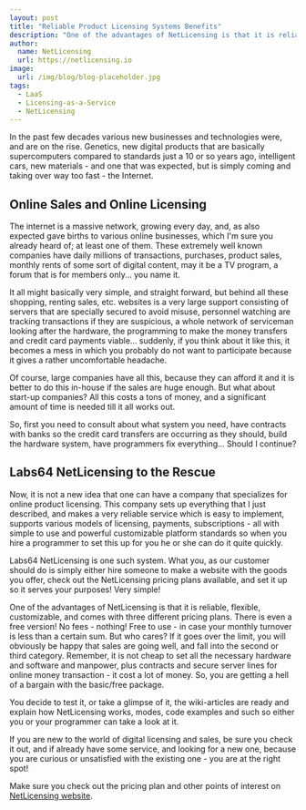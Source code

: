 ```yaml
---
layout: post
title: "Reliable Product Licensing Systems Benefits"
description: "One of the advantages of NetLicensing is that it is reliable, flexible, customizable, and comes with three different pricing plans"
author:
  name: NetLicensing
  url: https://netlicensing.io
image:
  url: /img/blog/blog-placeholder.jpg
tags:
  - LaaS
  - Licensing-as-a-Service
  - NetLicensing
---
```


In the past few decades various new businesses and technologies were, and are on the rise. Genetics, new digital products that are basically supercomputers compared to standards just a 10 or so years ago, intelligent cars, new materials - and one that was expected, but is simply coming and taking over way too fast - the Internet.

## Online Sales and Online Licensing

The internet is a massive network, growing every day, and, as also expected gave births to various online businesses, which I'm sure you already heard of; at least one of them. These extremely well known companies have daily millions of transactions, purchases, product sales, monthly rents of some sort of digital content, may it be a TV program, a forum that is for members only... you name it.

It all might basically very simple, and straight forward, but behind all these shopping, renting sales, etc. websites is a very large support consisting of servers that are specially secured to avoid misuse, personnel watching are tracking transactions if they are suspicious, a whole network of serviceman looking after the hardware, the programming to make the money transfers and credit card payments viable... suddenly, if you think about it like this, it becomes a mess in which you probably do not want to participate because it gives a rather uncomfortable headache.

Of course, large companies have all this, because they can afford it and it is better to do this in-house if the sales are huge enough. But what about start-up companies? All this costs a tons of money, and a significant amount of time is needed till it all works out.

So, first you need to consult about what system you need, have contracts with banks so the credit card transfers are occurring as they should, build the hardware system, have programmers fix everything... Should I continue?

## Labs64 NetLicensing to the Rescue

Now, it is not a new idea that one can have a company that specializes for online product licensing. This company sets up everything that I just described, and makes a very reliable service which is easy to implement, supports various models of licensing, payments, subscriptions - all with simple to use and powerful customizable platform standards so when you hire a programmer to set this up for you he or she can do it quite quickly.

Labs64 NetLicensing is one such system. What you, as our customer should do is simply either hire someone to make a website with the goods you offer, check out the NetLicensing pricing plans available, and set it up so it serves your purposes! Very simple!

One of the advantages of NetLicensing is that it is reliable, flexible, customizable, and comes with three different pricing plans. There is even a free version! No fees - nothing! Free to use - in case your monthly turnover is less than a certain sum. But who cares? If it goes over the limit, you will obviously be happy that sales are going well, and fall into the second or third category. Remember, it is not cheap to set all the necessary hardware and software and manpower, plus contracts and secure server lines for online money transaction - it cost a lot of money. So, you are getting a hell of a bargain with the basic/free package.

You decide to test it, or take a glimpse of it, the wiki-articles are ready and explain how NetLicensing works, modes, code examples and such so either you or your programmer can take a look at it.

If you are new to the world of digital licensing and sales, be sure you check it out, and if already have some service, and looking for a new one, because you are curious or unsatisfied with the existing one - you are at the right spot!

Make sure you check out the pricing plan and other points of interest on [NetLicensing website](https://netlicensing.io/?utm_source=blog&utm_medium=website&utm_campaign=article&utm_content=article).
